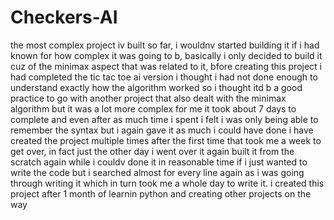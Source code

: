 # Checkers-AI
the most complex project iv built so far, i wouldnv started building it if i had known for how complex it was going to b, basically i only decided to build it
cuz of the minimax aspect that was related to it, bfore creating this project i had completed the tic tac toe ai version i thought i had not done enough to understand exactly how
the algorithm worked so i thought itd b a good practice to go with another project that also dealt with the minimax algorithm but it was a lot more complex for me it took about 7 days
to complete  and even after as much time i spent i felt i was only being able to remember the syntax but i again gave it as much i could have done
i have created the project multiple times after the first time that took me a week to get over, in fact just the other day i went over it again built it from the scratch again while i
couldv done it in reasonable time if i just wanted to write the code but i searched almost for every line again as i was going through writing it which in turn took me a whole day to
write it.
i created this project after 1 month of learnin python and creating other projects on the way
